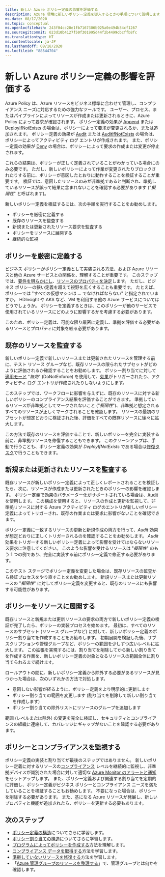 ```yaml
---
title: 新しい Azure ポリシー定義の影響を評価する
description: Azure 環境に新しいポリシー定義を導入するときの手順について説明します。
ms.date: 08/17/2020
ms.topic: conceptual
ms.openlocfilehash: 243f04cc20e1fb7167306b925a0e494b34cf1267
ms.sourcegitcommit: 023d10b4127f50f301995d44f2b4499cbcffb8fc
ms.translationtype: HT
ms.contentlocale: ja-JP
ms.lasthandoff: 08/18/2020
ms.locfileid: "88544704"
---
```

# <a name="evaluate-the-impact-of-a-new-azure-policy-definition"></a>新しい Azure ポリシー定義の影響を評価する

Azure Policy は、Azure リソースをビジネス標準に合わせて管理し、コンプライアンス ニーズに対応するための強力なツールです。 ユーザー、プロセス、またはパイプラインによってリソースが作成または更新されるときに、Azure Policy によって要求が確認されます。 ポリシー定義の効果が [Append](./effects.md#deny) または [DeployIfNotExists](./effects.md#deployifnotexists) の場合は、ポリシーによって要求が変更されるか、または追加されます。 ポリシー定義の効果が [Audit](./effects.md#audit) または [AuditIfNotExists](./effects.md#auditifnotexists) の場合は、ポリシーによってアクティビティ ログ エントリが作成されます。 また、ポリシー定義の効果が [Deny](./effects.md#deny) の場合は、ポリシーによって要求の作成または変更が停止されます。

これらの結果は、ポリシーが正しく定義されていることがわかっている場合にのみ必要です。 ただし、新しいポリシーによって作業が変更されたりブロックされたりする前に、ポリシーが意図したとおりに動作することを検証することが重要です。 検証では、意図したリソースのみが非準拠であると判断され、準拠しているリソースが誤って結果に含まれないことを確認する必要があります ("_擬陽性_" と呼ばれます)。

新しいポリシー定義を検証するには、次の手順を実行することをお勧めします。

- ポリシーを厳密に定義する
- 既存のリソースを監査する
- 新規または更新されたリソース要求を監査する
- ポリシーをリソースに展開する
- 継続的な監視

## <a name="tightly-define-your-policy"></a>ポリシーを厳密に定義する

ビジネス ポリシーがポリシー定義として実装される方法、および Azure リソースと他の Azure サービスとの関係を、理解することが重要です。 このステップでは、[要件を明らかにし](../tutorials/create-custom-policy-definition.md#identify-requirements)、[リソースのプロパティを決定](../tutorials/create-custom-policy-definition.md#determine-resource-properties)します。
ただし、ビジネス ポリシーの狭い定義を超えて視野を広くすることも重要です。 たとえば、ポリシーでは "すべての仮想マシンは ... でなければならない" と指定されていますか。 HDInsight や AKS など、VM を利用する他の Azure サービスについてはどうでしょうか。 ポリシーを定義するときは、このポリシーが他のサービスで使用されているリソースにどのように影響するかを考慮する必要があります。

このため、ポリシー定義は、可能な限り厳密に定義し、準拠を評価する必要があるリソースとプロパティに対象を絞る必要があります。

## <a name="audit-existing-resources"></a>既存のリソースを監査する

新しいポリシー定義で新しいリソースまたは更新されたリソースを管理する前に、テスト リソース グループなど、既存リソースの限られたサブセットがどのように評価されるか確認することをお勧めします。 ポリシー割り当てに対して[適用モード](./assignment-structure.md#enforcement-mode) "_無効_" (DoNotEnforce) を使用して、[効果](./effects.md)がトリガーされたり、アクティビティ ログ エントリが作成されたりしないようにします。

このステップでは、ワークフローに影響を与えずに、既存のリソースに対する新しいポリシーのコンプライアンス結果を評価することができます。 準拠しているリソースが非準拠としてマークされないこと ("_擬陽性_")、非準拠と想定されるすべてのリソースが正しくマークされることを確認します。
リソースの最初のサブセットが想定どおりに検証された後、評価をすべての既存リソースに徐々に拡大します。

この方法で既存のリソースを評価することで、新しいポリシーを完全に実装する前に、非準拠リソースを修復することもできます。 このクリーンアップは、手動で行うことも、ポリシー定義の効果が _DeployIfNotExists_ である場合は[修復タスク](../how-to/remediate-resources.md)で行うこともできます。

## <a name="audit-new-or-updated-resources"></a>新規または更新されたリソースを監査する

既存リソースが新しいポリシー定義によって正しくレポートされることを検証したら、次に、リソースが作成または更新されたときのポリシーの影響を確認します。 ポリシー定義で効果のパラメーター化がサポートされている場合は、[Audit](./effects.md#audit) を使用します。 この構成を使用すると、リソースの作成と更新を監視して、非準拠リソースに対する Azure アクティビティ ログのエントリが新しいポリシー定義によってトリガーされ、既存の作業または要求に影響がないことを確認できます。

ポリシー定義に一致するリソースの更新と新規作成の両方を行って、_Audit_ 効果が想定どおりに正しくトリガーされるのを確認することをお勧めします。 _Audit_ 効果をトリガーする新しいポリシー定義によって影響を受けてはならないリソース要求に注意してください。
このような影響を受けるリソースは "_擬陽性_" のもう 1 つの例であり、完全に実装する前にポリシー定義で修正する必要があります。

このテスト ステージでポリシー定義を変更した場合は、既存リソースの監査から検証プロセスをやり直すことをお勧めします。 新規リソースまたは更新リソースの "_擬陽性_" に対してポリシー定義を変更すると、既存のリソースにも影響する可能性があります。

## <a name="deploy-your-policy-to-resources"></a>ポリシーをリソースに展開する

既存リソースと新規または更新リソースの要求の両方で新しいポリシー定義の検証が完了したら、ポリシーの実装プロセスを始めます。 最初は、すべてのリソースのサブセット (リソース グループなど) に対して、新しいポリシー定義のポリシー割り当てを作成することをお勧めします。 初期展開を検証した後、サブスクリプションや管理グループなど、ポリシーの範囲を少しずつ広いレベルに拡大します。 この拡張を実現するには、割り当てを削除してから新しい割り当てを作成する作業を、新しいポリシー定義の対象となるリソースの範囲全体に割り当てられるまで続けます。

ロールアウトの間に、新しいポリシー定義から除外する必要があるリソースが見つかった場合は、次のいずれかの方法で対処します。

- 意図しない影響が経るように、ポリシー定義をより明示的に更新します
- ポリシー割り当ての範囲を変更します (割り当てを削除して新しい割り当てを作成します)
- ポリシー割り当ての除外リストにリソースのグループを追加します

範囲 (レベルまたは除外) の変更を完全に検証し、セキュリティとコンプライアンスの組織に連絡して、カバレッジにギャップがないことを確認する必要があります。

## <a name="monitor-your-policy-and-compliance"></a>ポリシーとコンプライアンスを監視する

ポリシー定義の実装と割り当てが最後のステップではありません。 新しいポリシー定義に対するリソースの[コンプライアンス](../how-to/get-compliance-data.md) レベルを継続的に監視し、非準拠デバイスが識別された場合に対して適切な [Azure Monitor のアラートと通知](../../../azure-monitor/platform/alerts-overview.md)をセットアップします。 また、ポリシー定義および関連する割り当てを定期的に評価し、ポリシー定義がビジネス ポリシーとコンプライアンス ニーズを満たしていることを検証することもお勧めします。 不要になった場合は、ポリシーを削除する必要があります。 また、基になる Azure リソースが発展し、新しいプロパティと機能が追加されたら、ポリシーを更新する必要もあります。

## <a name="next-steps"></a>次のステップ

- [ポリシー定義の構造](./definition-structure.md)についてさらに学習します。
- [ポリシー割り当ての構造](./assignment-structure.md)についてさらに学習します。
- [プログラムによってポリシーを作成する](../how-to/programmatically-create.md)方法を理解します。
- [コンプライアンス データを取得する](../how-to/get-compliance-data.md)方法を学習します。
- [準拠していないリソースを修復する](../how-to/remediate-resources.md)方法を学習します。
- 「[Azure 管理グループのリソースを整理する](../../management-groups/overview.md)」で、管理グループとは何かを確認します。